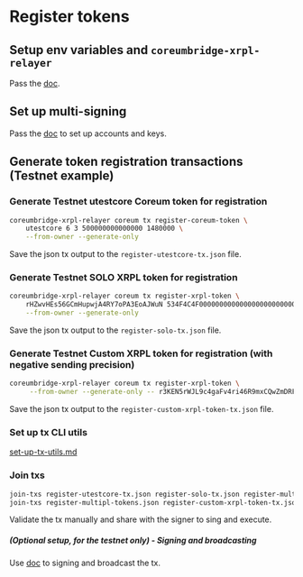 # Register tokens

## Setup env variables and `coreumbridge-xrpl-relayer`

Pass the [doc](../../src/xrpl-bridge/run-relayer.md).

## Set up multi-signing

Pass the [doc](multisign.md) to set up accounts and keys.

## Generate token registration transactions (Testnet example)

### Generate Testnet utestcore Coreum token for registration

```bash
coreumbridge-xrpl-relayer coreum tx register-coreum-token \
    utestcore 6 3 500000000000000 1480000 \
    --from-owner --generate-only
```

Save the json tx output to the `register-utestcore-tx.json` file.

### Generate Testnet SOLO XRPL token for registration

```bash
coreumbridge-xrpl-relayer coreum tx register-xrpl-token \
    rHZwvHEs56GCmHupwjA4RY7oPA3EoAJWuN 534F4C4F00000000000000000000000000000000 3 400000000000000000000000 1500000000000000 \
    --from-owner --generate-only
```

Save the json tx output to the `register-solo-tx.json` file.

### Generate Testnet Custom XRPL token for registration (with negative sending precision)

```bash
coreumbridge-xrpl-relayer coreum tx register-xrpl-token \
     --from-owner --generate-only -- r3KEN5rWJL9c4gaFv4ri46R9mxCQwZmDRF LOL -2 100000000000000000000000 550000000000000
```

Save the json tx output to the `register-custom-xrpl-token-tx.json` file.

### Set up tx CLI utils

[set-up-tx-utils.md](set-up-tx-utils.md)

### Join txs

```bash
join-txs register-utestcore-tx.json register-solo-tx.json register-multipl-tokens.json
join-txs register-multipl-tokens.json register-custom-xrpl-token-tx.json register-multipl-tokens.json
```

Validate the tx manually and share with the signer to sing and execute.

##### (Optional setup, for the testnet only) - Signing and broadcasting

Use [doc](multisign.md) to signing and broadcast the tx.
